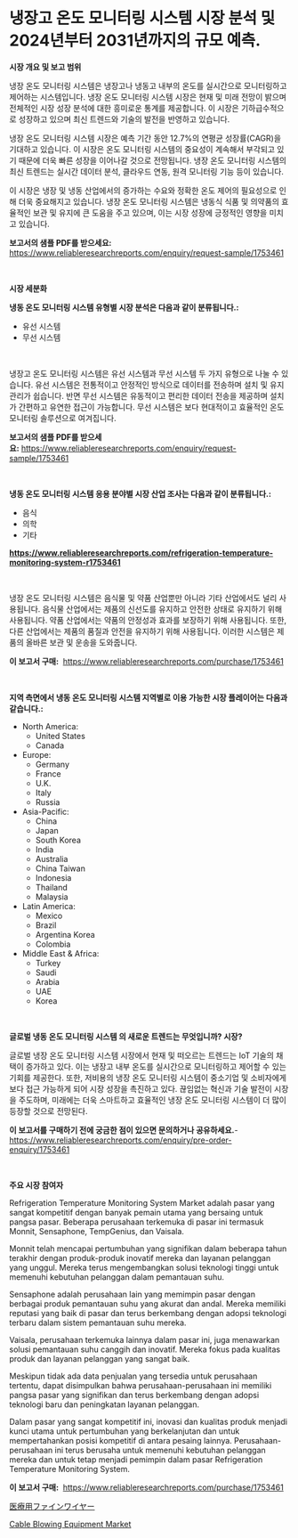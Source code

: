 <p><h1>냉장고 온도 모니터링 시스템 시장 분석 및 2024년부터 2031년까지의 규모 예측.</h1></p><p><strong>시장 개요 및 보고 범위</strong></p>
<p><p>냉장 온도 모니터링 시스템은 냉장고나 냉동고 내부의 온도를 실시간으로 모니터링하고 제어하는 시스템입니다. 냉장 온도 모니터링 시스템 시장은 현재 및 미래 전망이 밝으며 전체적인 시장 성장 분석에 대한 흥미로운 통계를 제공합니다. 이 시장은 기하급수적으로 성장하고 있으며 최신 트렌드와 기술의 발전을 반영하고 있습니다.</p><p>냉장 온도 모니터링 시스템 시장은 예측 기간 동안 12.7%의 연평균 성장률(CAGR)을 기대하고 있습니다. 이 시장은 온도 모니터링 시스템의 중요성이 계속해서 부각되고 있기 때문에 더욱 빠른 성장을 이어나갈 것으로 전망됩니다. 냉장 온도 모니터링 시스템의 최신 트렌드는 실시간 데이터 분석, 클라우드 연동, 원격 모니터링 기능 등이 있습니다.</p><p>이 시장은 냉장 및 냉동 산업에서의 증가하는 수요와 정확한 온도 제어의 필요성으로 인해 더욱 중요해지고 있습니다. 냉장 온도 모니터링 시스템은 냉동식 식품 및 의약품의 효율적인 보관 및 유지에 큰 도움을 주고 있으며, 이는 시장 성장에 긍정적인 영향을 미치고 있습니다.</p></p>
<p><strong>보고서의 샘플 PDF를 받으세요:</strong> <a href="https://www.reliableresearchreports.com/enquiry/request-sample/1753461">https://www.reliableresearchreports.com/enquiry/request-sample/1753461</a></p>
<p>&nbsp;</p>
<p><strong>시장 세분화</strong></p>
<p><strong>냉동 온도 모니터링 시스템 유형별 시장 분석은 다음과 같이 분류됩니다.:</strong></p>
<p><ul><li>유선 시스템</li><li>무선 시스템</li></ul></p>
<p>&nbsp;</p>
<p><p>냉장고 온도 모니터링 시스템은 유선 시스템과 무선 시스템 두 가지 유형으로 나눌 수 있습니다. 유선 시스템은 전통적이고 안정적인 방식으로 데이터를 전송하며 설치 및 유지 관리가 쉽습니다. 반면 무선 시스템은 유동적이고 편리한 데이터 전송을 제공하며 설치가 간편하고 유연한 접근이 가능합니다. 무선 시스템은 보다 현대적이고 효율적인 온도 모니터링 솔루션으로 여겨집니다.</p></p>
<p><strong>보고서의 샘플 PDF를 받으세요:</strong>&nbsp;<a href="https://www.reliableresearchreports.com/enquiry/request-sample/1753461">https://www.reliableresearchreports.com/enquiry/request-sample/1753461</a></p>
<p>&nbsp;</p>
<p><strong> 냉동 온도 모니터링 시스템 응용 분야별 시장 산업 조사는 다음과 같이 분류됩니다.:</strong></p>
<p><ul><li>음식</li><li>의학</li><li>기타</li></ul></p>
<p><strong><a href="https://www.reliableresearchreports.com/refrigeration-temperature-monitoring-system-r1753461">https://www.reliableresearchreports.com/refrigeration-temperature-monitoring-system-r1753461</a></strong></p>
<p>&nbsp;</p>
<p><p>냉장 온도 모니터링 시스템은 음식물 및 약품 산업뿐만 아니라 기타 산업에서도 널리 사용됩니다. 음식물 산업에서는 제품의 신선도를 유지하고 안전한 상태로 유지하기 위해 사용됩니다. 약품 산업에서는 약품의 안정성과 효과를 보장하기 위해 사용됩니다. 또한, 다른 산업에서는 제품의 품질과 안전을 유지하기 위해 사용됩니다. 이러한 시스템은 제품의 올바른 보관 및 운송을 도와줍니다.</p></p>
<p><strong>이 보고서 구매:</strong>&nbsp; <a href="https://www.reliableresearchreports.com/purchase/1753461">https://www.reliableresearchreports.com/purchase/1753461</a></p>
<p>&nbsp;</p>
<p><strong>지역 측면에서 냉동 온도 모니터링 시스템 지역별로 이용 가능한 시장 플레이어는 다음과 같습니다.:</strong></p>
<p><ul>
    <li>
        North America:
        <ul>
            <li>United States</li>
            <li>Canada</li>
        </ul>
    </li>
    <li>
        Europe:
        <ul>
            <li>Germany</li>
            <li>France</li>
            <li>U.K.</li>
            <li>Italy</li>
            <li>Russia</li>
        </ul>
    </li>
    <li>
        Asia-Pacific:
        <ul>
            <li>China</li>
            <li>Japan</li>
            <li>South Korea</li>
            <li>India</li>
            <li>Australia</li>
            <li>China Taiwan</li>
            <li>Indonesia</li>
            <li>Thailand</li>
            <li>Malaysia</li>
        </ul>
    </li>
    <li>
        Latin America:
        <ul>
            <li>Mexico</li>
            <li>Brazil</li>
            <li>Argentina Korea</li>
            <li>Colombia</li>
        </ul>
    </li>
    <li>
        Middle East & Africa:
        <ul>
            <li>Turkey</li>
            <li>Saudi</li>
            <li>Arabia</li>
            <li>UAE</li>
            <li>Korea</li>
        </ul>
    </li>
    </ul></p>
<p>&nbsp;</p>
<p><strong>글로벌 냉동 온도 모니터링 시스템 의 새로운 트렌드는 무엇입니까? 시장?</strong></p>
<p><p>글로벌 냉장 온도 모니터링 시스템 시장에서 현재 및 떠오르는 트렌드는 IoT 기술의 채택이 증가하고 있다. 이는 냉장고 내부 온도를 실시간으로 모니터링하고 제어할 수 있는 기회를 제공한다. 또한, 저비용의 냉장 온도 모니터링 시스템이 중소기업 및 소비자에게 보다 접근 가능하게 되어 시장 성장을 촉진하고 있다. 끊임없는 혁신과 기술 발전이 시장을 주도하며, 미래에는 더욱 스마트하고 효율적인 냉장 온도 모니터링 시스템이 더 많이 등장할 것으로 전망된다.</p></p>
<p><strong>이 보고서를 구매하기 전에 궁금한 점이 있으면 문의하거나 공유하세요.</strong>- <a href="https://www.reliableresearchreports.com/enquiry/pre-order-enquiry/1753461">https://www.reliableresearchreports.com/enquiry/pre-order-enquiry/1753461</a></p>
<p>&nbsp;</p>
<p><strong>주요 시장 참여자</strong></p>
<p><p>Refrigeration Temperature Monitoring System Market adalah pasar yang sangat kompetitif dengan banyak pemain utama yang bersaing untuk pangsa pasar. Beberapa perusahaan terkemuka di pasar ini termasuk Monnit, Sensaphone, TempGenius, dan Vaisala.</p><p>Monnit telah mencapai pertumbuhan yang signifikan dalam beberapa tahun terakhir dengan produk-produk inovatif mereka dan layanan pelanggan yang unggul. Mereka terus mengembangkan solusi teknologi tinggi untuk memenuhi kebutuhan pelanggan dalam pemantauan suhu.</p><p>Sensaphone adalah perusahaan lain yang memimpin pasar dengan berbagai produk pemantauan suhu yang akurat dan andal. Mereka memiliki reputasi yang baik di pasar dan terus berkembang dengan adopsi teknologi terbaru dalam sistem pemantauan suhu mereka.</p><p>Vaisala, perusahaan terkemuka lainnya dalam pasar ini, juga menawarkan solusi pemantauan suhu canggih dan inovatif. Mereka fokus pada kualitas produk dan layanan pelanggan yang sangat baik.</p><p>Meskipun tidak ada data penjualan yang tersedia untuk perusahaan tertentu, dapat disimpulkan bahwa perusahaan-perusahaan ini memiliki pangsa pasar yang signifikan dan terus berkembang dengan adopsi teknologi baru dan peningkatan layanan pelanggan.</p><p>Dalam pasar yang sangat kompetitif ini, inovasi dan kualitas produk menjadi kunci utama untuk pertumbuhan yang berkelanjutan dan untuk mempertahankan posisi kompetitif di antara pesaing lainnya. Perusahaan-perusahaan ini terus berusaha untuk memenuhi kebutuhan pelanggan mereka dan untuk tetap menjadi pemimpin dalam pasar Refrigeration Temperature Monitoring System.</p></p>
<p><strong>이 보고서 구매:</strong>&nbsp;&nbsp;<a href="https://www.reliableresearchreports.com/purchase/1753461">https://www.reliableresearchreports.com/purchase/1753461</a></p>
<p><p><a href="https://github.com/roulaayoub-saad/Market-Research-Report-List-1/blob/main/921387928263.md">医療用ファインワイヤー</a></p><p><a href="https://github.com/lataunyatinikmelvin59ilbd0dv/Market-Research-Report-List-2/blob/main/cable-blowing-equipment-market.md">Cable Blowing Equipment Market</a></p></p>